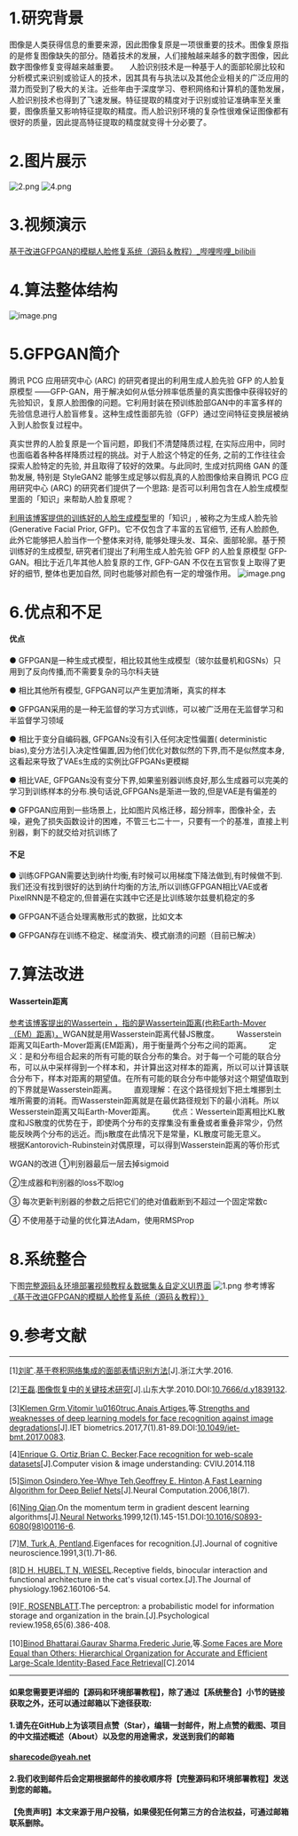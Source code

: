 ﻿# 1.研究背景
图像是人类获得信息的重要来源，因此图像复原是一项很重要的技术。图像复原指的是修复图像缺失的部分。随着技术的发展，人们接触越来越多的数字图像，因此数字图像修复变得越来越重要。　　人脸识别技术是一种基于人的面部轮廓比较和分析模式来识别或验证人的技术，因其具有与执法以及其他企业相关的广泛应用的潜力而受到了极大的关注。近些年由于深度学习、卷积网络和计算机的蓬勃发展，人脸识别技术也得到了飞速发展。特征提取的精度对于识别或验证准确率至关重要，图像质量又影响特征提取的精度。而人脸识别环境的复杂性很难保证图像都有很好的质量，因此提高特征提取的精度就变得十分必要了。　

# 2.图片展示
![2.png](4399ea2790680738533c82bad4fb5721.png)
![4.png](85abcbaf86294319de6bdb2073f4c0c6.png)

# 3.视频演示
[基于改进GFPGAN的模糊人脸修复系统（源码＆教程）_哔哩哔哩_bilibili](https://www.bilibili.com/video/BV1QP411u7v7/?vd_source=bc9aec86d164b67a7004b996143742dc)

# 4.算法整体结构
![image.png](23fb0d2be93c02ca6dc0c33a568c80bd.png)

# 5.GFPGAN简介
腾讯 PCG 应用研究中心 (ARC) 的研究者提出的利用生成人脸先验 GFP 的人脸复原模型 ——GFP-GAN，用于解决如何从低分辨率低质量的真实图像中获得较好的先验知识，复原人脸图像的问题。它利用封装在预训练脸部GAN中的丰富多样的先验信息进行人脸盲修复。这种生成性面部先验（GFP）通过空间特征变换层被纳入到人脸恢复过程中。

 真实世界的人脸复原是一个盲问题，即我们不清楚降质过程, 在实际应用中，同时也面临着各种各样降质过程的挑战。对于人脸这个特定的任务, 之前的工作往往会探索人脸特定的先验, 并且取得了较好的效果。与此同时, 生成对抗网络 GAN 的蓬勃发展, 特别是 StyleGAN2 能够生成足够以假乱真的人脸图像给来自腾讯 PCG 应用研究中心 (ARC) 的研究者们提供了一个思路: 是否可以利用包含在人脸生成模型里面的「知识」来帮助人脸复原呢？

[利用该博客提供的训练好的人脸生成模型](https://mbd.pub/o/bread/Y5ybl5Zu)里的「知识」, 被称之为生成人脸先验 (Generative Facial Prior, GFP)。它不仅包含了丰富的五官细节, 还有人脸颜色, 此外它能够把人脸当作一个整体来对待, 能够处理头发、耳朵、面部轮廓。基于预训练好的生成模型, 研究者们提出了利用生成人脸先验 GFP 的人脸复原模型 GFP-GAN。相比于近几年其他人脸复原的工作, GFP-GAN 不仅在五官恢复上取得了更好的细节, 整体也更加自然, 同时也能够对颜色有一定的增强作用。
![image.png](45aa429fa025782bfeeecfc4860ea7cc.png)

# 6.优点和不足

#### 优点

● GFPGAN是一种生成式模型，相比较其他生成模型（玻尔兹曼机和GSNs）只用到了反向传播,而不需要复杂的马尔科夫链

● 相比其他所有模型, GFPGAN可以产生更加清晰，真实的样本

● GFPGAN采用的是一种无监督的学习方式训练，可以被广泛用在无监督学习和半监督学习领域

● 相比于变分自编码器, GFPGANs没有引入任何决定性偏置( deterministic bias),变分方法引入决定性偏置,因为他们优化对数似然的下界,而不是似然度本身,这看起来导致了VAEs生成的实例比GFPGANs更模糊

● 相比VAE, GFPGANs没有变分下界,如果鉴别器训练良好,那么生成器可以完美的学习到训练样本的分布.换句话说,GFPGANs是渐进一致的,但是VAE是有偏差的

● GFPGAN应用到一些场景上，比如图片风格迁移，超分辨率，图像补全，去噪，避免了损失函数设计的困难，不管三七二十一，只要有一个的基准，直接上判别器，剩下的就交给对抗训练了

#### 不足

● 训练GFPGAN需要达到纳什均衡,有时候可以用梯度下降法做到,有时候做不到.我们还没有找到很好的达到纳什均衡的方法,所以训练GFPGAN相比VAE或者PixelRNN是不稳定的,但普遍在实践中它还是比训练玻尔兹曼机稳定的多

● GFPGAN不适合处理离散形式的数据，比如文本

● GFPGAN存在训练不稳定、梯度消失、模式崩溃的问题（目前已解决）

# 7.算法改进

#### Wassertein距离
[参考该博客提出的Wassertein ，指的是Wassertein距离(也称Earth-Mover（EM）距离)，](https://afdian.net/item?plan_id=27cffe0e6fb611eda30652540025c377)WGAN就是用Wasserstein距离代替JS散度。
  Wasserstein距离又叫Earth-Mover距离(EM距离)，用于衡量两个分布之间的距离。
  定义：是和分布组合起来的所有可能的联合分布的集合。对于每一个可能的联合分布，可以从中采样得到一个样本和，并计算出这对样本的距离，所以可以计算该联合分布下，样本对距离的期望值。在所有可能的联合分布中能够对这个期望值取到的下界就是Wasserstein距离。
  直观理解：在这个路径规划下把土堆挪到土堆所需要的消耗。而Wasserstein距离就是在最优路径规划下的最小消耗。所以Wesserstein距离又叫Earth-Mover距离。
  优点：Wessertein距离相比KL散度和JS散度的优势在于，即使两个分布的支撑集没有重叠或者重叠非常少，仍然能反映两个分布的远近。而js散度在此情况下是常量，KL散度可能无意义。
  根据Kantorovich-Rubinstein对偶原理，可以得到Wasserstein距离的等价形式

WGAN的改进
①判别器最后一层去掉sigmoid

②生成器和判别器的loss不取log

③ 每次更新判别器的参数之后把它们的绝对值截断到不超过一个固定常数c

④ 不使用基于动量的优化算法Adam，使用RMSProp



# 8.系统整合
下图[完整源码＆环境部署视频教程＆数据集＆自定义UI界面](https://s.xiaocichang.com/s/c0e303)
![1.png](d5c93b878b1b061755121ef76ed1900f.png)
参考博客[《基于改进GFPGAN的模糊人脸修复系统（源码＆教程）》](https://mbd.pub/o/qunma/work)


# 9.参考文献
***
[1][刘旷](https://s.wanfangdata.com.cn/paper?q=%E4%BD%9C%E8%80%85:%22%E5%88%98%E6%97%B7%22).[基于卷积网络集成的面部表情识别方法](https://d.wanfangdata.com.cn/periodical/Y2987686)[J].浙江大学.2016.

[2][王磊](https://s.wanfangdata.com.cn/paper?q=%E4%BD%9C%E8%80%85:%22%E7%8E%8B%E7%A3%8A%22).[图像恢复中的关键技术研究](https://d.wanfangdata.com.cn/periodical/Y1839132)[J].山东大学.2010.DOI:[10.7666/d.y1839132](http://dx.chinadoi.cn/10.7666/d.y1839132).

[3][Klemen Grm](https://s.wanfangdata.com.cn/paper?q=%E4%BD%9C%E8%80%85:%22Klemen%20Grm%22),[Vitomir \u0160truc](https://s.wanfangdata.com.cn/paper?q=%E4%BD%9C%E8%80%85:%22Vitomir%20%5Cu0160truc%22),[Anais Artiges](https://s.wanfangdata.com.cn/paper?q=%E4%BD%9C%E8%80%85:%22Anais%20Artiges%22),等.[Strengths and weaknesses of deep learning models for face recognition against image degradations](https://d.wanfangdata.com.cn/periodical/CROSSREF000066168104)[J].IET biometrics.2017,7(1).81-89.DOI:[10.1049/iet-bmt.2017.0083](http://dx.chinadoi.cn/10.1049/iet-bmt.2017.0083).

[4][Enrique G. Ortiz](https://s.wanfangdata.com.cn/paper?q=%E4%BD%9C%E8%80%85:%22Enrique%20G.%20Ortiz%22),[Brian C. Becker](https://s.wanfangdata.com.cn/paper?q=%E4%BD%9C%E8%80%85:%22Brian%20C.%20Becker%22).[Face recognition for web-scale datasets](https://d.wanfangdata.com.cn/periodical/8c12690650d2cd5242e553dbb04cdab2)[J].Computer vision & image understanding: CVIU.2014.118

[5][Simon Osindero](https://s.wanfangdata.com.cn/paper?q=%E4%BD%9C%E8%80%85:%22Simon%20Osindero%22),[Yee-Whye Teh](https://s.wanfangdata.com.cn/paper?q=%E4%BD%9C%E8%80%85:%22Yee-Whye%20Teh%22),[Geoffrey E. Hinton](https://s.wanfangdata.com.cn/paper?q=%E4%BD%9C%E8%80%85:%22Geoffrey%20E.%20Hinton%22).[A Fast Learning Algorithm for Deep Belief Nets](https://d.wanfangdata.com.cn/periodical/b66e97177e8ce3590f5b9369eb533e53)[J].Neural Computation.2006,18(7).

[6][Ning Qian](https://s.wanfangdata.com.cn/paper?q=%E4%BD%9C%E8%80%85:%22Ning%20Qian%22).On the momentum term in gradient descent learning algorithms[J].[Neural Networks](https://sns.wanfangdata.com.cn/perio/EnJour00050143).1999,12(1).145-151.DOI:[10.1016/S0893-6080(98)00116-6](http://dx.chinadoi.cn/10.1016/S0893-6080(98)00116-6).

[7][M, Turk](https://s.wanfangdata.com.cn/paper?q=%E4%BD%9C%E8%80%85:%22M%2C%20Turk%22),[A, Pentland](https://s.wanfangdata.com.cn/paper?q=%E4%BD%9C%E8%80%85:%22A%2C%20Pentland%22).Eigenfaces for recognition.[J].Journal of cognitive neuroscience.1991,3(1).71-86.

[8][D H, HUBEL](https://s.wanfangdata.com.cn/paper?q=%E4%BD%9C%E8%80%85:%22D%20H%2C%20HUBEL%22),[T N, WIESEL](https://s.wanfangdata.com.cn/paper?q=%E4%BD%9C%E8%80%85:%22T%20N%2C%20WIESEL%22).Receptive fields, binocular interaction and functional architecture in the cat's visual cortex.[J].The Journal of physiology.1962.160106-54.

[9][F, ROSENBLATT](https://s.wanfangdata.com.cn/paper?q=%E4%BD%9C%E8%80%85:%22F%2C%20ROSENBLATT%22).The perceptron: a probabilistic model for information storage and organization in the brain.[J].Psychological review.1958,65(6).386-408.

[10][Binod Bhattarai](https://s.wanfangdata.com.cn/paper?q=%E4%BD%9C%E8%80%85:%22Binod%20Bhattarai%22),[Gaurav Sharma](https://s.wanfangdata.com.cn/paper?q=%E4%BD%9C%E8%80%85:%22Gaurav%20Sharma%22),[Frederic Jurie](https://s.wanfangdata.com.cn/paper?q=%E4%BD%9C%E8%80%85:%22Frederic%20Jurie%22),等.[Some Faces are More Equal than Others: Hierarchical Organization for Accurate and Efficient Large-Scale Identity-Based Face Retrieval](https://d.wanfangdata.com.cn/conference/CC0214919708)[C].2014


---
#### 如果您需要更详细的【源码和环境部署教程】，除了通过【系统整合】小节的链接获取之外，还可以通过邮箱以下途径获取:
#### 1.请先在GitHub上为该项目点赞（Star），编辑一封邮件，附上点赞的截图、项目的中文描述概述（About）以及您的用途需求，发送到我们的邮箱
#### sharecode@yeah.net
#### 2.我们收到邮件后会定期根据邮件的接收顺序将【完整源码和环境部署教程】发送到您的邮箱。
#### 【免责声明】本文来源于用户投稿，如果侵犯任何第三方的合法权益，可通过邮箱联系删除。
